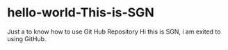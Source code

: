# hello-world-This-is-SGN
Just a to know how to use Git Hub Repository
Hi this is SGN, i am exited to using GitHub.
